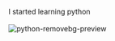 I started learning python
<br>
<br>
![python-removebg-preview](https://github.com/user-attachments/assets/bf05baac-9be4-4c83-af7f-e41e2ace76f0)
